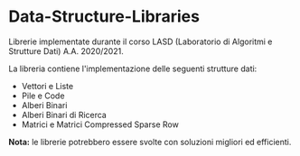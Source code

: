 # Data-Structure-Libraries
Librerie implementate durante il corso LASD (Laboratorio di Algoritmi e Strutture Dati) A.A. 2020/2021.

La libreria contiene l'implementazione delle seguenti strutture dati:
- Vettori e Liste
- Pile e Code
- Alberi Binari
- Alberi Binari di Ricerca
- Matrici e Matrici Compressed Sparse Row

**Nota:** le librerie potrebbero essere svolte con soluzioni migliori ed efficienti.
